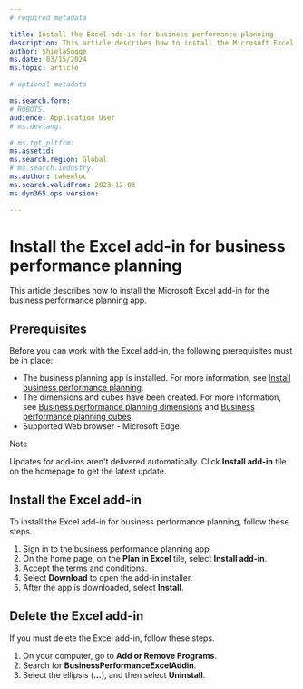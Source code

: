 ```yaml
---
# required metadata

title: Install the Excel add-in for business performance planning
description: This article describes how to install the Microsoft Excel add-in for the business performance planning app.
author: ShielaSogge
ms.date: 03/15/2024
ms.topic: article

# optional metadata

ms.search.form: 
# ROBOTS: 
audience: Application User
# ms.devlang: 

# ms.tgt_pltfrm: 
ms.assetid: 
ms.search.region: Global
# ms.search.industry: 
ms.author: twheeloc
ms.search.validFrom: 2023-12-03
ms.dyn365.ops.version: 

---
```

# Install the Excel add-in for business performance planning

This article describes how to install the Microsoft Excel add-in for the business performance planning app.

## Prerequisites

Before you can work with the Excel add-in, the following prerequisites must be in place:

- The business planning app is installed. For more information, see [Install business performance planning](bpp-app-install.md).
- The dimensions and cubes have been created. For more information, see [Business performance planning dimensions](dimensions.md) and [Business performance planning cubes](create-cubes.md).
- Supported Web browser - Microsoft Edge.

>[!NOTE]
> Updates for add-ins aren't delivered automatically. Click **Install add-in** tile on the homepage to get the latest update.

## Install the Excel add-in

To install the Excel add-in for business performance planning, follow these steps.

1. Sign in to the business performance planning app.
2. On the home page, on the **Plan in Excel** tile, select **Install add-in**.
3. Accept the terms and conditions.
4. Select **Download** to open the add-in installer.
5. After the app is downloaded, select **Install**.

## Delete the Excel add-in

If you must delete the Excel add-in, follow these steps.

1. On your computer, go to **Add or Remove Programs**.
2. Search for **BusinessPerformanceExcelAddin**.
3. Select the ellipsis (**…**), and then select **Uninstall**.
